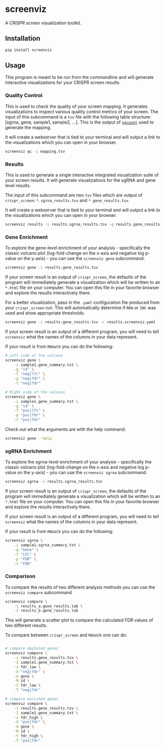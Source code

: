 # screenviz

A CRISPR screen visualization toolkit.

## Installation

```bash
pip install screenviz
```

## Usage

This program is meant to be run from the commandline and will generate interactive visualizations for your CRISPR screen results.

### Quality Control

This is used to check the quality of your screen mapping.
It generates visualizations to inspect various quality control metrics of your screen.
The input of this subcommand is a `tsv` file with the following table structure: [sgrna, gene, sample1, sample2, ...].
This is the output of [`sgcount`](https://github.com/noamteyssier/sgcount) used to generate the mapping.

It will create a webserver that is tied to your terminal and will output a link to the visualizations which you can open in your browser.

```bash
screenviz qc -i mapping.tsv
```

### Results

This is used to generate a single interactive integrated visualization suite of your screen results. It will generate visualizations for the sgRNA and gene level results.

The input of this subcommand are two `tsv` files which are output of `crispr_screen`: `*.sgrna_results.tsv` and `*.gene_results.tsv`.

It will create a webserver that is tied to your terminal and will output a link to the visualizations which you can open in your browser.

```bash
screenviz results -s results.sgrna_results.tsv -g results.gene_results.tsv
```

### Gene Enrichment

To explore the gene-level enrichment of your analysis - specifically the classic volcano plot (log-fold-change on the x-axis and negative log p-value on the y-axis) -
you can use the `screenviz gene` subcommand:

```bash
screenviz gene -i results.gene_results.tsv
```

If your screen result is an output of `crispr_screen`, the defaults of the program will immediately generate a visualization which will be written to an `*.html` file
on your computer. You can open this file in your favorite browser and explore the results interactively there.

For a better visualization, pass in the `.yaml` configuration file produced from your `crispr_screen` run.
This will automatically determine if `RRA` or `INC` was used and show appropriate thresholds.

``` bash
screenviz gene -i results.gene_results.tsv -c results.screenviz.yaml
```

If your screen result is an output of a different program, you will need to tell `screenviz` what the names of the columns in your data represent.

If your result is from `MAGeCK` you can do the following:

```bash
# Left side of the volcano 
screenviz gene \
    -i sample1.gene_summary.txt \
    -g "id" \
    -f "neg|lfc" \
    -p "neg|fdr" \
    -t "neg|fdr"

# Right side of the volcano 
screenviz gene \
    -i sample1.gene_summary.txt \
    -g "id" \
    -f "pos|lfc" \
    -p "pos|fdr" \
    -t "pos|fdr"
```

Check out what the arguments are with the help command:

```bash
screenviz gene --help
```

### sgRNA Enrichment

To explore the sgrna-level enrichment of your analysis - specifically the classic volcano plot (log-fold-change on the x-axis and negative log p-value on the y-axis) -
you can use the `screenviz sgrna` subcommand:

```bash
screenviz sgrna -i results.sgrna_results.tsv
```

If your screen result is an output of `crispr_screen`, the defaults of the program will immediately generate a visualization which will be written to an `*.html` file
on your computer. You can open this file in your favorite browser and explore the results interactively there.

If your screen result is an output of a different program, you will need to tell `screenviz` what the names of the columns in your data represent.

If your result is from `MAGeCK` you can do the following:

```bash
screenviz sgrna \
    -i sample1.sgrna_summary.txt \
    -g "Gene" \
    -f "LFC" \
    -p "FDR" \
    -t "FDR"
```

### Comparison

To compare the results of two different analysis methods you can use the `screenviz compare` subcommand

```bash
screenviz compare \
    -i results_a.gene_results.tab \
    -I results_b.gene_results.tab
```

This will generate a scatter plot to compare the calculated FDR values of two different results.

To compare between `crispr_screen` and `MAGeCK` one can do:

```bash

# compare depleted genes
screenviz compare \
    -i results.gene_results.tsv \
    -I sample1.gene_summary.txt \
    -x fdr_low \
    -X "neg|fdr" \
    -m gene \
    -M id \
    -t fdr_low \
    -T "neg|fdr"

# compare enriched genes
screenviz compare \
    -i results.gene_results.tsv \
    -I sample1.gene_summary.txt \
    -x fdr_high \
    -X "pos|fdr" \
    -m gene \
    -M id \
    -t fdr_high \
    -T "pos|fdr"
```
